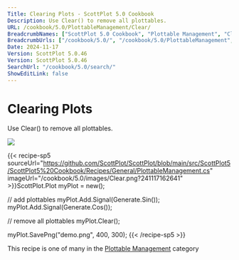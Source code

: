 ```yaml
---
Title: Clearing Plots - ScottPlot 5.0 Cookbook
Description: Use Clear() to remove all plottables.
URL: /cookbook/5.0/PlottableManagement/Clear/
BreadcrumbNames: ["ScottPlot 5.0 Cookbook", "Plottable Management", "Clearing Plots"]
BreadcrumbUrls: ["/cookbook/5.0/", "/cookbook/5.0/PlottableManagement", "/cookbook/5.0/PlottableManagement/Clear"]
Date: 2024-11-17
Version: ScottPlot 5.0.46
Version: ScottPlot 5.0.46
SearchUrl: "/cookbook/5.0/search/"
ShowEditLink: false
---
```



<div class='d-flex align-items-center mt-5'>
<h1 class='me-2 text-dark my-0 border-0'>Clearing Plots</h1>
</div>

Use Clear() to remove all plottables.

[![](/cookbook/5.0/images/Clear.png?241117162641)](/cookbook/5.0/images/Clear.png?241117162641)

{{< recipe-sp5 sourceUrl="https://github.com/ScottPlot/ScottPlot/blob/main/src/ScottPlot5/ScottPlot5%20Cookbook/Recipes/General/PlottableManagement.cs" imageUrl="/cookbook/5.0/images/Clear.png?241117162641" >}}ScottPlot.Plot myPlot = new();

// add plottables
myPlot.Add.Signal(Generate.Sin());
myPlot.Add.Signal(Generate.Cos());

// remove all plottables
myPlot.Clear();

myPlot.SavePng("demo.png", 400, 300);
{{< /recipe-sp5 >}}

<div class='my-5 text-center'>This recipe is one of many in the <a href='/cookbook/5.0/PlottableManagement'>Plottable Management</a> category</div>



